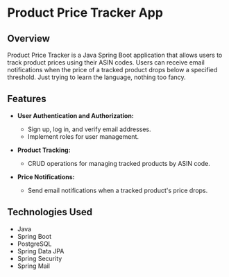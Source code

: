# Product Price Tracker App

## Overview

Product Price Tracker is a Java Spring Boot application that allows users to track product prices using their ASIN codes. Users can receive email notifications when the price of a tracked product drops below a specified threshold.
Just trying to learn the language, nothing too fancy.

## Features

- **User Authentication and Authorization:**
  - Sign up, log in, and verify email addresses.
  - Implement roles for user management.

- **Product Tracking:**
  - CRUD operations for managing tracked products by ASIN code.

- **Price Notifications:**
  - Send email notifications when a tracked product's price drops.

## Technologies Used

- Java
- Spring Boot
- PostgreSQL
- Spring Data JPA
- Spring Security
- Spring Mail
